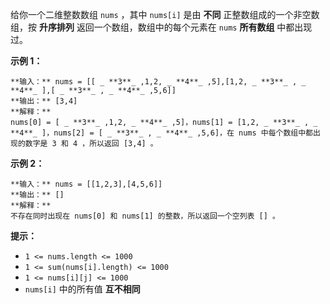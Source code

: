 给你一个二维整数数组 `nums` ，其中 `nums[i]` 是由 **不同** 正整数组成的一个非空数组，按 **升序排列**
返回一个数组，数组中的每个元素在 `nums`  **所有数组** 中都出现过。



**示例 1：**

    
    
    **输入：** nums = [[ _ **3**_ ,1,2, _ **4**_ ,5],[1,2, _ **3**_ , _ **4**_ ],[ _ **3**_ , _ **4**_ ,5,6]]
    **输出：** [3,4]
    **解释：**
    nums[0] = [ _ **3**_ ,1,2, _ **4**_ ,5]，nums[1] = [1,2, _ **3**_ , _ **4**_ ]，nums[2] = [ _ **3**_ , _ **4**_ ,5,6]，在 nums 中每个数组中都出现的数字是 3 和 4 ，所以返回 [3,4] 。

**示例 2：**

    
    
    **输入：** nums = [[1,2,3],[4,5,6]]
    **输出：** []
    **解释：**
    不存在同时出现在 nums[0] 和 nums[1] 的整数，所以返回一个空列表 [] 。
    



**提示：**

  * `1 <= nums.length <= 1000`
  * `1 <= sum(nums[i].length) <= 1000`
  * `1 <= nums[i][j] <= 1000`
  * `nums[i]` 中的所有值 **互不相同**

